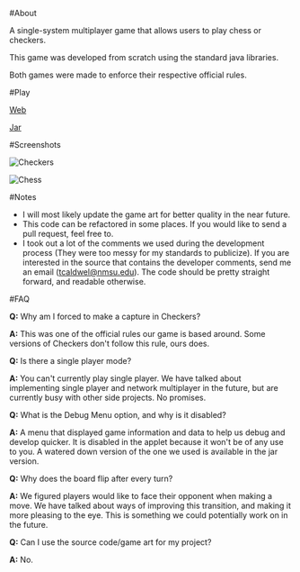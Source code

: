 ﻿#About

A single-system multiplayer game that allows users to play chess or checkers.

This game was developed from scratch using the standard java libraries.

Both games were made to enforce their respective official rules.

#Play

[Web](http://taycaldwell.com/CCApplet.html)

[Jar](https://dl.dropboxusercontent.com/s/vhwd8rp07ftnrpg/chess-checkers-game.jar?dl=1&token_hash=AAE4530I8JEuQoYMaTDrkMpiVhZ6770y_z78JTVlsktAMg)

#Screenshots

![Checkers](http://i.imgur.com/CZnyIUm.png)


![Chess](http://i.imgur.com/JsNvVEU.png)

#Notes

- I will most likely update the game art for better quality in the near future.
- This code can be refactored in some places. If you would like to send a pull request, feel free to.
- I took out a lot of the comments we used during the development process (They were too messy for my standards to publicize). If you are interested in the source that contains the developer comments, send me an email (tcaldwel@nmsu.edu). The code should be pretty straight forward, and readable otherwise.


#FAQ

**Q:** Why am I forced to make a capture in Checkers?

**A:** This was one of the official rules our game is based around. Some versions of Checkers don't follow this rule, ours does.


**Q:** Is there a single player mode?

**A:** You can't currently play single player. We have talked about implementing single player and network multiplayer in the future, but are currently busy with other side projects. No promises.


**Q:** What is the Debug Menu option, and why is it disabled?

**A:** A menu that displayed game information and data to help us debug and develop quicker. It is disabled in the applet because it won't be of any use to you. A watered down version of the one we used is available in the jar version.


**Q:** Why does the board flip after every turn?

**A:** We figured players would like to face their opponent when making a move. We have talked about ways of improving this transition, and making it more pleasing to the eye. This is something we could potentially work on in the future.


**Q:** Can I use the source code/game art for my project?

**A:** No.
